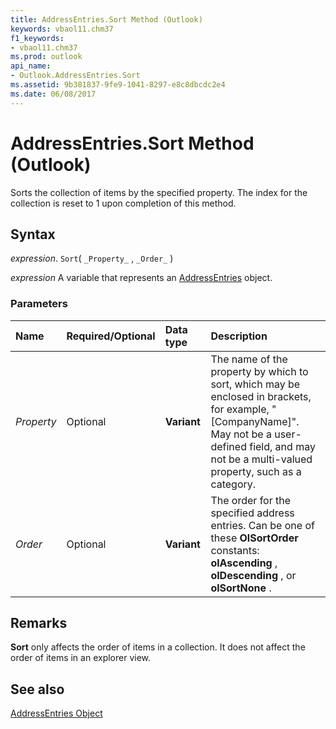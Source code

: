 ```yaml
---
title: AddressEntries.Sort Method (Outlook)
keywords: vbaol11.chm37
f1_keywords:
- vbaol11.chm37
ms.prod: outlook
api_name:
- Outlook.AddressEntries.Sort
ms.assetid: 9b381837-9fe9-1041-8297-e8c8dbcdc2e4
ms.date: 06/08/2017
---
```



# AddressEntries.Sort Method (Outlook)

Sorts the collection of items by the specified property. The index for the collection is reset to 1 upon completion of this method.


## Syntax

 _expression_. `Sort`( `_Property_` , `_Order_` )

 _expression_ A variable that represents an [AddressEntries](./Outlook.AddressEntries.md) object.


### Parameters



|Name|Required/Optional|Data type|Description|
|:-----|:-----|:-----|:-----|
| _Property_|Optional| **Variant**|The name of the property by which to sort, which may be enclosed in brackets, for example, "[CompanyName]". May not be a user-defined field, and may not be a multi-valued property, such as a category.|
| _Order_|Optional| **Variant**|The order for the specified address entries. Can be one of these  **OlSortOrder** constants: **olAscending** , **olDescending** , or **olSortNone** .|

## Remarks

 **Sort** only affects the order of items in a collection. It does not affect the order of items in an explorer view.


## See also


[AddressEntries Object](Outlook.AddressEntries.md)

